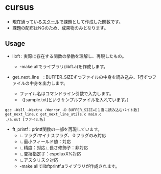 # cursus　
* 現在通っている[スクール](https://42tokyo.jp/)で課題として作成した関数です。
* 課題の配布はNGのため、成果物のみとなります。

## Usage
* libft : 実際に存在する関数の挙動を理解し、再現したもの。
	* -make allでライブラリ(libft.a)を作成します。
 
* get_next_line　: BUFFER_SIZEずつファイルの中身を読み込み、1行ずつファイルの中身を出力します。
	* ファイル名はコマンドライン引数で入力します。
	* （[sample.txt]というサンプルファイルを入れています。）
```
gcc -Wall -Wextra -Werror -D BUFFER_SIZE=[１度に読み込むバイト数] get_next_line.c get_next_line_utils.c main.c
./a.out [ファイル名]
```

* ft_printf : printf関数の一部を再現しています。
	* ∟フラグ:マイナスフラグ、０フラグのみ対応
	* ∟最小フィールド値：対応
	* ∟精度：対応∟長さ修飾子：非対応
	* ∟変換指定子：cspdiuxX%対応
	* ∟アスタリスク対応
	* -make allでlibftprintf.aライブラリが作成されます。
